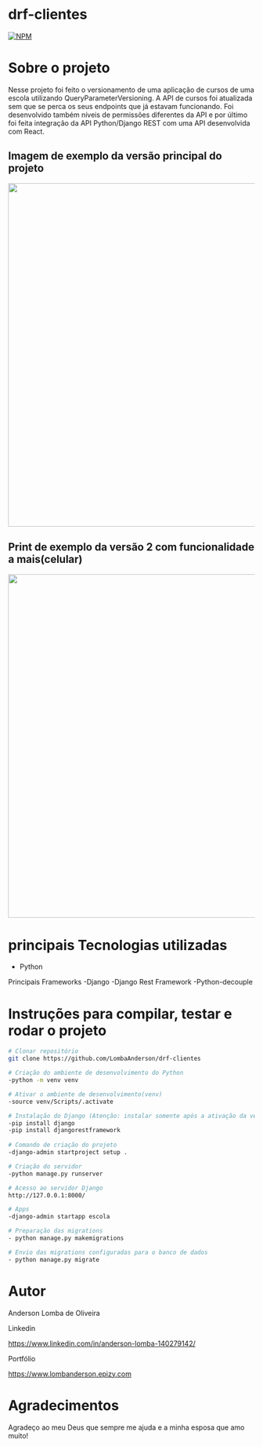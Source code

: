 # drf-clientes

[![NPM](https://img.shields.io/npm/l/react)](https://github.com/LombaAnderson/drf-clientes/blob/main/LICENSE)

# Sobre o projeto
Nesse projeto foi feito o versionamento de uma aplicação de cursos de uma escola utilizando QueryParameterVersioning. A API de cursos foi atualizada sem que se perca 
os seus endpoints que já estavam funcionando. Foi desenvolvido também níveis de permissões diferentes da API e por último foi feita integração da API Python/Django REST
com uma API desenvolvida com React.



## Imagem de exemplo da versão principal do projeto
<div align="center">
<img src="https://user-images.githubusercontent.com/60937513/166110204-00fe4bca-8983-4207-9fb3-fc973b81af68.png" width="700" />
</div>

## Print de exemplo da versão 2 com funcionalidade a mais(celular)
<div align="center">
<img src="https://user-images.githubusercontent.com/60937513/166110473-6c593031-6602-4383-9140-f9e186099e1f.png" width="700" />
</div>

# principais Tecnologias utilizadas
- Python

 Principais Frameworks
-Django
-Django Rest Framework
-Python-decouple


# Instruções para compilar, testar e rodar o projeto

```bash
# Clonar repositório
git clone https://github.com/LombaAnderson/drf-clientes

# Criação do ambiente de desenvolvimento do Python
-python -m venv venv

# Ativar o ambiente de desenvolvimento(venv)
-source venv/Scripts/.activate

# Instalação do Django (Atenção: instalar somente após a ativação da venv)
-pip install django
-pip install djangorestframework
 
# Comando de criação do projeto
-django-admin startproject setup .

# Criação do servidor
-python manage.py runserver

# Acesso ao servidor Django
http://127.0.0.1:8000/

# Apps 
-django-admin startapp escola

# Preparação das migrations
- python manage.py makemigrations

# Envio das migrations configuradas para o banco de dados
- python manage.py migrate


```

# Autor

Anderson Lomba de Oliveira

Linkedin

https://www.linkedin.com/in/anderson-lomba-140279142/

Portfólio

https://www.lombanderson.epizy.com

# Agradecimentos

Agradeço ao meu Deus que sempre me ajuda e a minha esposa que amo muito! 


